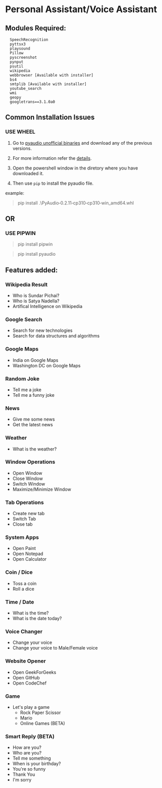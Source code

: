 # Personal Assistant/Voice Assistant 
## Modules Required:
```
  SpeechRecognition  
  pyttsx3  
  playsound  
  Pillow  
  pyscreenshot  
  pynput  
  psutil  
  wikipedia  
  webbrowser [Available with installer]  
  bs4  
  smtplib [Available with installer]  
  youtube_search  
  wmi  
  geopy  
  googletrans==3.1.0a0
```
## Common Installation Issues  
### USE WHEEL
1. Go to [pyaudio unofficial binaries](https://www.lfd.uci.edu/~gohlke/pythonlibs/#pyaudio) and download any of the previous versions.

1. For more information refer the [details](http://people.csail.mit.edu/hubert/pyaudio/).

1. Open the powershell window in the diretory where you have downloaded it.

1. Then use `pip` to install the pyaudio file.

example:
>  pip install .\PyAudio‑0.2.11‑cp310‑cp310‑win_amd64.whl

## OR
### USE PIPWIN
>  pip install pipwin

>  pip install pyaudio

## Features added:
### Wikipedia Result  
- Who is Sundar Pichai?  
- Who is Satya Nadella?  
- Artifical Intelligence on Wikipedia  

### Google Search  
- Search for new technologies  
- Search for data structures and algorithms  

### Google Maps  
- India on Google Maps  
- Washington DC on Google Maps  

### Random Joke  
- Tell me a joke  
- Tell me a funny joke  

### News  
- Give me some news  
- Get the latest news  

### Weather  
- What is the weather?  
  
### Window Operations  
- Open Window  
- Close Window 
- Switch Window  
- Maximize/Minimize Window  

### Tab Operations  
- Create new tab  
- Switch Tab  
- Close tab  

### System Apps  
- Open Paint  
- Open Notepad  
- Open Calculator  
  
### Coin / Dice  
- Toss a coin  
- Roll a dice  

### Time / Date  
- What is the time?  
- What is the date today?  

### Voice Changer  
- Change your voice  
- Change your voice to Male/Female voice  

### Website Opener  
- Open GeekForGeeks  
- Open GitHub  
- Open CodeChef  

### Game  
- Let's play a game  
  - Rock Paper Scissor
  - Mario  
  - Online Games (BETA)  
  
### Smart Reply  (BETA)
- How are you?  
- Who are you?  
- Tell me something  
- When is your birthday?  
- You're so funny  
- Thank You  
- I'm sorry